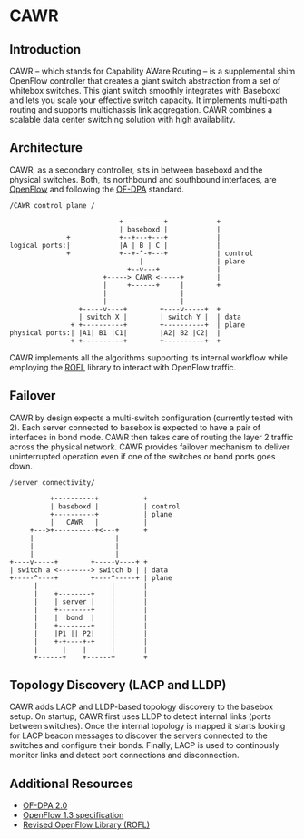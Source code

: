 # CAWR
## Introduction
CAWR – which stands for Capability AWare Routing – is a supplemental shim OpenFlow controller that creates a giant switch abstraction from a set of whitebox switches. This giant switch smoothly integrates with Baseboxd and lets you scale your effective switch capacity. It implements
multi-path routing and supports multichassis link aggregation. CAWR combines a scalable data center switching solution with high availability.

## Architecture
CAWR, as a secondary controller, sits in between baseboxd and the physical switches. Both, its northbound and southbound interfaces, are [OpenFlow][of] and following the [OF-DPA][ofdpa] standard.

```text
/CAWR control plane /

                           +----------+            +
                           | baseboxd |            |
              +            +--+---+---+            |
logical ports:|            |A | B | C |            |
              +            +--+-^-+---+            | control
                                |                  | plane
                             +--v---+              |
                       +-----> CAWR <-----+        |
                       |     +------+     |        +
                       |                  |
                       |                  |
                 +-----v----+        +----v-----+  +
                 | switch X |        | switch Y |  | data
               + +----------+        +----------+  | plane
physical ports:| |A1| B1 |C1|        |A2| B2 |C2|  |
               + +----------+        +----------+  +

```

CAWR implements all the algorithms supporting its internal workflow while employing the [ROFL][rofl] library to interact with OpenFlow traffic.

## Failover
CAWR by design expects a multi-switch configuration (currently tested with 2).
Each server connected to basebox is expected to have a pair of interfaces in bond mode.
CAWR then takes care of routing the layer 2 traffic across the physical network.
CAWR provides failover mechanism to deliver uninterrupted operation even if one of the switches or bond ports goes down.

```text
/server connectivity/

          +----------+           +
          | baseboxd |           | control
          +----------+           | plane
          |   CAWR   |           |
     +--->+----------+<---+      +
     |                    |
     |                    |
     |                    |
+----v-----+        +-----v----+ +
| switch a <--------> switch b | | data
+-----^----+        +----^-----+ | plane
      |                  |       |
      |    +--------+    |       |
      |    | server |    |       |
      |    +--------+    |       |
      |    |  bond  |    |       |
      |    +--------+    |       |
      |    |P1 || P2|    |       |
      |    +-+----+-+    |       |
      |      |    |      |       |
      +------+    +------+       +
```

## Topology Discovery (LACP and LLDP)
CAWR adds LACP and LLDP-based topology discovery to the basebox setup.
On startup, CAWR first uses LLDP to detect internal links (ports between switches).
Once the internal topology is mapped it starts looking for LACP beacon messages to discover the servers connected to the switches and configure their bonds. Finally, LACP is used to continously monitor links and detect port connections and disconnection.

## Additional Resources
* [OF-DPA 2.0][ofdpa]
* [OpenFlow 1.3 specification][of]
* [Revised OpenFlow Library (ROFL)][rofl]

[ofdpa]: https://github.com/Broadcom-Switch/of-dpa (OF-DPA Github link)
[rofl]: https://www.github.com/bisdn/rofl-common (ROFL Github Link)
[of]: https://www.opennetworking.org/images/stories/downloads/sdn-resources/onf-specifications/openflow/openflow-spec-v1.3.0.pdf (OpenFlow v1.3 specification pdf)
